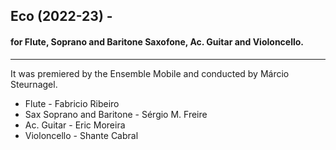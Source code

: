 ## Eco (2022-23) - 
#### for Flute, Soprano and Baritone Saxofone, Ac. Guitar and Violoncello.

--- 

It was premiered by the Ensemble Mobile and conducted by Márcio Steurnagel.

* Flute - Fabricio Ribeiro
* Sax Soprano and Baritone - Sérgio M. Freire
* Ac. Guitar - Eric Moreira
* Violoncello - Shante Cabral
      
